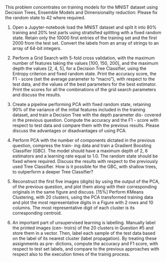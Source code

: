 This problem concentrates on training models for the MNIST dataset using Decision Trees, Ensemble
Models and Dimensionality reduction: Please fix the random state to 42 where required.

1) Open a Jupyter-notebook load the MNIST dataset and split it into 80% training and 20% test parts
using stratisfied splitting with a fixed random state. Retain only the 10000 first entries of the training
set and the first 2000 from the test set. Convert the labels from an array of strings to an array of 64-bit
integers.

2) Perform a Grid Search with 5-fold cross validation, with the maximum number of features taking
the values [100, 150, 200], and the maximum depth the values [2, 4, 5], for a Decision Tree Classifier, using
the Entropy criterion and fixed random state. Print the accuracy score, the F1 - score (set the average
parameter to “macro”), with respect to the test data, and the values of the best parameters for the best
estimator. Print the scores for all the combinations of the grid search parameters and discuss the results.
  
3) Create a pipeline performing PCA with fixed random state, retaining 90% of the variance of the
initial features included in the training dataset, and train a Decision Tree with the depth parameter dis-
covered in the previous question. Compute the accuracy and the F1 - score with respect to test data and
compare them with the previous results. Please discuss the advantages or disadvantages of using PCA.

4) Perform PCA with the number of components dictated in the previous question, compress the train-
ing data and train a Gradient Boosting Classifier (GBC). The model should have a maximum depth of 2, 6
estimators and a learning rate equal to 1.0. The random state should be fixed where required. Discuss the
results with respect to the previously used Tree Classifier. How is it possible for the GBC, with shallow
trees, to outperform a deeper Tree Classifier?

5) Reconstruct the first five images (digits) by using the output of the PCA, of the previous question,
and plot them along with their corresponding originals in the same figure and discuss. [15%]
Perform KMeans Clustering, with 20 clusters, using the PCA transformed training data and plot the most
representative digits in a Figure with 2 rows and 10 columns. The most representative digit of each cluster
is its corresponding centroid.

6) An important part of unsupervised learning is labelling. Manually label the printed images (cen-
troirs) of the 20 clusters in Question #5 and store them in a vector. Then, label each sample of the test
data based on the label of its nearest cluster (label propagation). By treating these assignments as pre-
dictions, compute the accuracy and F1 score, with respect to test set labels, and compare to the previous
approaches with respect also to the execution times of the trainig process.
